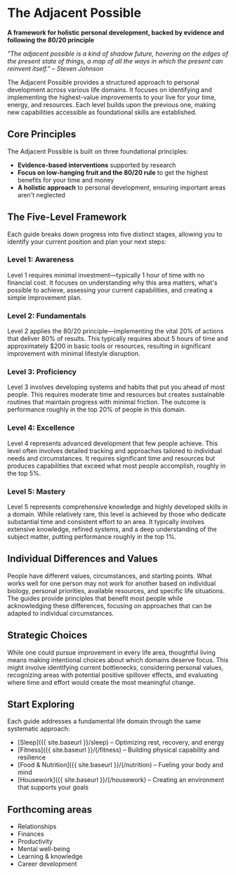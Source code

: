 # The Adjacent Possible

**A framework for holistic personal development, backed by evidence and following the 80/20 principle**

*"The adjacent possible is a kind of shadow future, hovering on the edges of the present state of things, a map of all the ways in which the present can reinvent itself." – Steven Johnson*

The Adjacent Possible provides a structured approach to personal development across various life domains. It focuses on identifying and implementing the highest-value improvements to your live for your time, energy, and resources. Each level builds upon the previous one, making new capabilities accessible as foundational skills are established. 

## Core Principles

The Adjacent Possible is built on three foundational principles:

- **Evidence-based interventions** supported by research
- **Focus on low-hanging fruit and the 80/20 rule** to get the highest benefits for your time and money
- **A holistic approach** to personal development, ensuring important areas aren't neglected

## The Five-Level Framework

Each guide breaks down progress into five distinct stages, allowing you to identify your current position and plan your next steps:

### Level 1: Awareness
Level 1 requires minimal investment—typically 1 hour of time with no financial cost. It focuses on understanding why this area matters, what's possible to achieve, assessing your current capabilities, and creating a simple improvement plan.

### Level 2: Fundamentals
Level 2 applies the 80/20 principle—implementing the vital 20% of actions that deliver 80% of results. This typically requires about 5 hours of time and approximately $200 in basic tools or resources, resulting in significant improvement with minimal lifestyle disruption.

### Level 3: Proficiency
Level 3 involves developing systems and habits that put you ahead of most people. This requires moderate time and resources but creates sustainable routines that maintain progress with minimal friction. The outcome is performance roughly in the top 20% of people in this domain.

### Level 4: Excellence
Level 4 represents advanced development that few people achieve. This level often involves detailed tracking and approaches tailored to individual needs and circumstances. It requires significant time and resources but produces capabilities that exceed what most people accomplish, roughly in the top 5%.

### Level 5: Mastery
Level 5 represents comprehensive knowledge and highly developed skills in a domain. While relatively rare, this level is achieved by those who dedicate substantial time and consistent effort to an area. It typically involves extensive knowledge, refined systems, and a deep understanding of the subject matter, putting performance roughly in the top 1%.

## Individual Differences and Values

People have different values, circumstances, and starting points. What works well for one person may not work for another based on individual biology, personal priorities, available resources, and specific life situations. The guides provide principles that benefit most people while acknowledging these differences, focusing on approaches that can be adapted to individual circumstances.

## Strategic Choices

While one could pursue improvement in every life area, thoughtful living means making intentional choices about which domains deserve focus. This might involve identifying current bottlenecks, considering personal values, recognizing areas with potential positive spillover effects, and evaluating where time and effort would create the most meaningful change.

## Start Exploring

Each guide addresses a fundamental life domain through the same systematic approach:

- [Sleep]({{ site.baseurl }}/sleep) – Optimizing rest, recovery, and energy
- [Fitness]({{ site.baseurl }}/(/fitness) – Building physical capability and resilience
- [Food & Nutrition]({{ site.baseurl }}/(/nutrition) – Fueling your body and mind
- [Housework]({{ site.baseurl }}/(/housework) – Creating an environment that supports your goals

## Forthcoming areas

- Relationships
- Finances
- Productivity
- Mental well-being
- Learning & knowledge
- Career development
